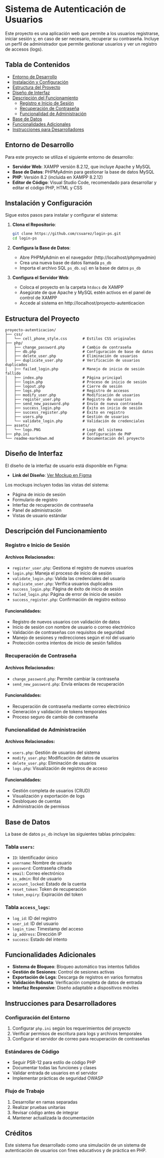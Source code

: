 # Sistema de Autenticación de Usuarios

Este proyecto es una aplicación web que permite a los usuarios registrarse, iniciar sesión y, en caso de ser necesario, recuperar su contraseña. Incluye un perfil de administrador que permite gestionar usuarios y ver un registro de accesos (logs).

## Tabla de Contenidos
- [Entorno de Desarrollo](#entorno-de-desarrollo)
- [Instalación y Configuración](#instalación-y-configuración)
- [Estructura del Proyecto](#estructura-del-proyecto)
- [Diseño de Interfaz](#diseño-de-interfaz)
- [Descripción del Funcionamiento](#descripción-del-funcionamiento)
  - [Registro e Inicio de Sesión](#registro-e-inicio-de-sesión)
  - [Recuperación de Contraseña](#recuperación-de-contraseña)
  - [Funcionalidad de Administración](#funcionalidad-de-administración)
- [Base de Datos](#base-de-datos)
- [Funcionalidades Adicionales](#funcionalidades-adicionales)
- [Instrucciones para Desarrolladores](#instrucciones-para-desarrolladores)

## Entorno de Desarrollo

Para este proyecto se utiliza el siguiente entorno de desarrollo:

- **Servidor Web**: XAMPP versión 8.2.12, que incluye Apache y MySQL
- **Base de Datos**: PHPMyAdmin para gestionar la base de datos MySQL
- **PHP**: Versión 8.2 (incluida en XAMPP 8.2.12)
- **Editor de Código**: Visual Studio Code, recomendado para desarrollar y editar el código PHP, HTML y CSS

## Instalación y Configuración

Sigue estos pasos para instalar y configurar el sistema:

1. **Clona el Repositorio**:
   ```bash
   git clone https://github.com/csuarez/login-ps.git
   cd login-ps
   ```

2. **Configura la Base de Datos**:
   - Abre PHPMyAdmin en el navegador (http://localhost/phpmyadmin)
   - Crea una nueva base de datos llamada `ps_db`
   - Importa el archivo SQL `ps_db.sql` en la base de datos `ps_db`

3. **Configura el Servidor Web**:
   - Coloca el proyecto en la carpeta `htdocs` de XAMPP
   - Asegúrate de que Apache y MySQL estén activos en el panel de control de XAMPP
   - Accede al sistema en http://localhost/proyecto-autenticacion

## Estructura del Proyecto

```
proyecto-autenticacion/
├── css/
│   └── cell_phone_style.css       # Estilos CSS originales
├── php/
│   ├── change_password.php        # Cambio de contraseña
│   ├── db.php                     # Configuración de base de datos
│   ├── delete_user.php            # Eliminación de usuarios
│   ├── duplicate_user.php         # Verificación de usuarios duplicados
│   ├── failed_login.php           # Manejo de inicio de sesión fallido
│   ├── index.php                  # Página principal
│   ├── login.php                  # Proceso de inicio de sesión
│   ├── logout.php                 # Cierre de sesión
│   ├── logs.php                   # Registro de accesos
│   ├── modify_user.php            # Modificación de usuarios
│   ├── register_user.php          # Registro de usuarios
│   ├── send_new_password.php      # Envío de nueva contraseña
│   ├── success_login.php          # Éxito en inicio de sesión
│   ├── success_register.php       # Éxito en registro
│   ├── users.php                  # Gestión de usuarios
│   └── validate_login.php         # Validación de credenciales
├── assets/
│   └── logo.PNG                   # Logo del sistema
├── php.ini                        # Configuración de PHP
└── readme-markdown.md             # Documentación del proyecto
```

## Diseño de Interfaz

El diseño de la interfaz de usuario está disponible en Figma:

- **Link del Diseño**: [Ver Mockup en Figma](https://www.figma.com/design/alqOynnJNqglu0ZcCQzNSl/Grupo-21?node-id=0-1&node-type=canvas&t=D1Pkvyna7q4Vv6P6-0)

Los mockups incluyen todas las vistas del sistema:
- Página de inicio de sesión
- Formulario de registro
- Interfaz de recuperación de contraseña
- Panel de administración
- Vistas de usuario estándar

## Descripción del Funcionamiento

### Registro e Inicio de Sesión

#### Archivos Relacionados:
- `register_user.php`: Gestiona el registro de nuevos usuarios
- `login.php`: Maneja el proceso de inicio de sesión
- `validate_login.php`: Valida las credenciales del usuario
- `duplicate_user.php`: Verifica usuarios duplicados
- `success_login.php`: Página de éxito de inicio de sesión
- `failed_login.php`: Página de error de inicio de sesión
- `success_register.php`: Confirmación de registro exitoso

#### Funcionalidades:
- Registro de nuevos usuarios con validación de datos
- Inicio de sesión con nombre de usuario o correo electrónico
- Validación de contraseñas con requisitos de seguridad
- Manejo de sesiones y redirecciones según el rol del usuario
- Protección contra intentos de inicio de sesión fallidos

### Recuperación de Contraseña

#### Archivos Relacionados:
- `change_password.php`: Permite cambiar la contraseña
- `send_new_password.php`: Envía enlaces de recuperación

#### Funcionalidades:
- Recuperación de contraseña mediante correo electrónico
- Generación y validación de tokens temporales
- Proceso seguro de cambio de contraseña

### Funcionalidad de Administración

#### Archivos Relacionados:
- `users.php`: Gestión de usuarios del sistema
- `modify_user.php`: Modificación de datos de usuarios
- `delete_user.php`: Eliminación de usuarios
- `logs.php`: Visualización de registros de acceso

#### Funcionalidades:
- Gestión completa de usuarios (CRUD)
- Visualización y exportación de logs
- Desbloqueo de cuentas
- Administración de permisos

## Base de Datos

La base de datos `ps_db` incluye las siguientes tablas principales:

### Tabla `users`:
- `ID`: Identificador único
- `username`: Nombre de usuario
- `password`: Contraseña cifrada
- `email`: Correo electrónico
- `is_admin`: Rol de usuario
- `account_locked`: Estado de la cuenta
- `reset_token`: Token de recuperación
- `token_expiry`: Expiración del token

### Tabla `access_logs`:
- `log_id`: ID del registro
- `user_id`: ID del usuario
- `login_time`: Timestamp del acceso
- `ip_address`: Dirección IP
- `success`: Estado del intento

## Funcionalidades Adicionales

- **Sistema de Bloqueo**: Bloqueo automático tras intentos fallidos
- **Gestión de Sesiones**: Control de sesiones activas
- **Exportación de Logs**: Descarga de registros en varios formatos
- **Validación Robusta**: Verificación completa de datos de entrada
- **Interfaz Responsive**: Diseño adaptable a dispositivos móviles

## Instrucciones para Desarrolladores

### Configuración del Entorno
1. Configurar `php.ini` según los requerimientos del proyecto
2. Verificar permisos de escritura para logs y archivos temporales
3. Configurar el servidor de correo para recuperación de contraseñas

### Estándares de Código
- Seguir PSR-12 para estilo de código PHP
- Documentar todas las funciones y clases
- Validar entrada de usuarios en el servidor
- Implementar prácticas de seguridad OWASP

### Flujo de Trabajo
1. Desarrollar en ramas separadas
2. Realizar pruebas unitarias
3. Revisar código antes de integrar
4. Mantener actualizada la documentación

## Créditos

Este sistema fue desarrollado como una simulación de un sistema de autenticación de usuarios con fines educativos y de práctica en PHP.
